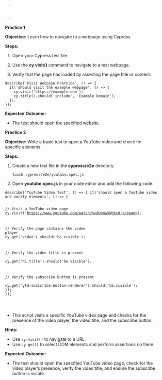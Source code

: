 ```yaml
---


---
```


<p><strong>Practice 1</strong></p>
<p><strong>Objective:</strong> Learn how to navigate to a webpage using Cypress.</p>
<p><strong>Steps:</strong></p>
<ol>
<li>
<p>Open your Cypress test file.</p>
</li>
<li>
<p>Use the <strong>cy.visit()</strong> command to navigate to a test webpage.</p>
</li>
<li>
<p>Verify that the page has loaded by asserting the page title or content.</p>
</li>
</ol>
<pre class=" language-javascript"><code class="prism  language-javascript"><span class="token function">describe</span><span class="token punctuation">(</span><span class="token string">'Visit Webpage Practice'</span><span class="token punctuation">,</span> <span class="token punctuation">(</span><span class="token punctuation">)</span> <span class="token operator">=&gt;</span> <span class="token punctuation">{</span>
  <span class="token function">it</span><span class="token punctuation">(</span><span class="token string">'should visit the example webpage'</span><span class="token punctuation">,</span> <span class="token punctuation">(</span><span class="token punctuation">)</span> <span class="token operator">=&gt;</span> <span class="token punctuation">{</span>
    cy<span class="token punctuation">.</span><span class="token function">visit</span><span class="token punctuation">(</span><span class="token string">'https://example.com'</span><span class="token punctuation">)</span><span class="token punctuation">;</span>
    cy<span class="token punctuation">.</span><span class="token function">title</span><span class="token punctuation">(</span><span class="token punctuation">)</span><span class="token punctuation">.</span><span class="token function">should</span><span class="token punctuation">(</span><span class="token string">'include'</span><span class="token punctuation">,</span> <span class="token string">'Example Domain'</span><span class="token punctuation">)</span><span class="token punctuation">;</span>
  <span class="token punctuation">}</span><span class="token punctuation">)</span><span class="token punctuation">;</span>
<span class="token punctuation">}</span><span class="token punctuation">)</span><span class="token punctuation">;</span>
</code></pre>
<p><strong>Expected Outcome:</strong></p>
<ul>
<li>The test should open the specified website.</li>
</ul>
<p><strong>Practice 2</strong></p>
<p><strong>Objective:</strong> Write a basic test to open a YouTube video and check for specific elements.</p>
<p><strong>Steps:</strong></p>
<ol>
<li>
<p>Create a new test file in the <strong>cypress/e2e</strong> directory:</p>
<pre class=" language-javascript"><code class="prism  language-javascript">touch cypress<span class="token operator">/</span>e2e<span class="token operator">/</span>youtube<span class="token punctuation">.</span>spec<span class="token punctuation">.</span>js
</code></pre>
</li>
<li>
<p>Open <strong>youtube.spec.js</strong> in your code editor and add the following code:</p>
</li>
</ol>
<pre class=" language-javascript"><code class="prism  language-javascript"><span class="token function">describe</span><span class="token punctuation">(</span><span class="token string">'YouTube Video Test'</span><span class="token punctuation">,</span> <span class="token punctuation">(</span><span class="token punctuation">)</span> <span class="token operator">=&gt;</span> <span class="token punctuation">{</span> <span class="token function">it</span><span class="token punctuation">(</span><span class="token string">'should open a YouTube video and verify elements'</span><span class="token punctuation">,</span> <span class="token punctuation">(</span><span class="token punctuation">)</span> <span class="token operator">=&gt;</span> <span class="token punctuation">{</span> 

<span class="token comment">// Visit a YouTube video page</span>
cy<span class="token punctuation">.</span><span class="token function">visit</span><span class="token punctuation">(</span><span class="token string">'https://www.youtube.com/watch?v=dQw4w9WgXcQ'</span><span class="token punctuation">)</span><span class="token punctuation">;</span> 

<span class="token comment">// Verify the page contains the video player </span>
cy<span class="token punctuation">.</span><span class="token keyword">get</span><span class="token punctuation">(</span><span class="token string">'video'</span><span class="token punctuation">)</span><span class="token punctuation">.</span><span class="token function">should</span><span class="token punctuation">(</span><span class="token string">'be.visible'</span><span class="token punctuation">)</span><span class="token punctuation">;</span> 

<span class="token comment">// Verify the video title is present </span>
cy<span class="token punctuation">.</span><span class="token keyword">get</span><span class="token punctuation">(</span><span class="token string">'h1.title'</span><span class="token punctuation">)</span><span class="token punctuation">.</span><span class="token function">should</span><span class="token punctuation">(</span><span class="token string">'be.visible'</span><span class="token punctuation">)</span><span class="token punctuation">;</span> 

<span class="token comment">// Verify the subscribe button is present </span>
cy<span class="token punctuation">.</span><span class="token keyword">get</span><span class="token punctuation">(</span><span class="token string">'ytd-subscribe-button-renderer'</span><span class="token punctuation">)</span><span class="token punctuation">.</span><span class="token function">should</span><span class="token punctuation">(</span><span class="token string">'be.visible'</span><span class="token punctuation">)</span><span class="token punctuation">;</span> <span class="token punctuation">}</span><span class="token punctuation">)</span><span class="token punctuation">;</span> <span class="token punctuation">}</span><span class="token punctuation">)</span><span class="token punctuation">;</span>

</code></pre>
<ul>
<li>This script visits a specific YouTube video page and checks for the presence of the video player, the video title, and the subscribe button.</li>
</ul>
<p><strong>Hints:</strong></p>
<ul>
<li>Use  <code>cy.visit()</code>  to navigate to a URL.</li>
<li>Use  <code>cy.get()</code>  to select DOM elements and perform assertions on them.</li>
</ul>
<p><strong>Expected Outcome:</strong></p>
<ul>
<li>The test should open the specified YouTube video page, check for the video player’s presence, verify the video title, and ensure the subscribe button is visible.</li>
</ul>

